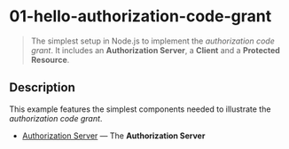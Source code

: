 # 01-hello-authorization-code-grant
> The simplest setup in Node.js to implement the *authorization code grant*. It includes an **Authorization Server**, a **Client** and a **Protected Resource**.

## Description

This example features the simplest components needed to illustrate the *authorization code grant*.

+ [Authorization Server](./authorization-server) &mdash; The **Authorization Server**